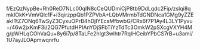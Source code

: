 f/EzQzNypBe+Rh0ReD7NLc00qIN8cCeQUDmiCjP8tb9DdLqdc2Fip/zslqi8qmkIOkK+VmVQlc1F+i3qirzppQb1PZPVbA+LQbVMrmbTdGNDNca1GMg9yZZEaklTtZ7ONq6TwSyZ3CyxuOPrB4hDjIYEcsMfbwbG/CRx6f7P1Ay4L3LY1Pyvu+/46w2jxKmF3i/2QG7PfutdHPIAnYDjSFbTiYzTdTc3OmkW2pSXcgVXYH4Mg/pWHLqCOhVaQu+8y6i7p/8TaLFe2hIgt3wlhtr7RqIHCeibYPbCS7rB+u3ami/1U7ayJLOApmwqnrfu
